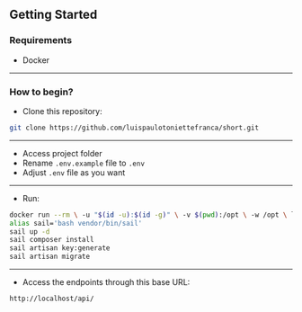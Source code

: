 ## Getting Started

### Requirements
- Docker

<hr>

### How to begin?
- Clone this repository:
```bash
git clone https://github.com/luispaulotoniettefranca/short.git
```

<hr>

- Access project folder
- Rename ``` .env.example ``` file to ``` .env ```
- Adjust ``` .env ``` file as you want
  
<hr>

- Run:
```bash
docker run --rm \ -u "$(id -u):$(id -g)" \ -v $(pwd):/opt \ -w /opt \ laravelsail/php80-composer:latest \ composer install --ignore-platform-reqs
alias sail='bash vendor/bin/sail'
sail up -d
sail composer install
sail artisan key:generate
sail artisan migrate
```
<hr>

- Access the endpoints through this base URL:
```bash
http://localhost/api/
```
